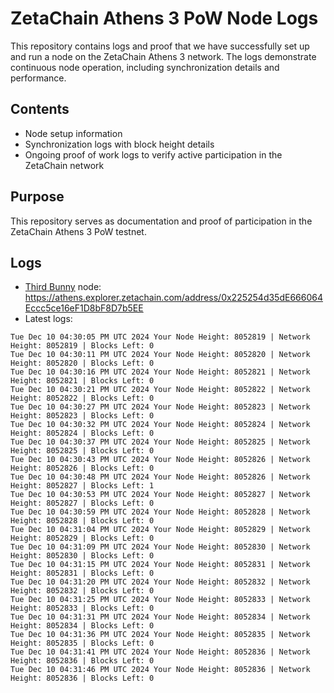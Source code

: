 # ZetaChain Athens 3 PoW Node Logs
This repository contains logs and proof that we have successfully set up and run a node on the ZetaChain Athens 3 network. The logs demonstrate continuous node operation, including synchronization details and performance.

## Contents
- Node setup information
- Synchronization logs with block height details
- Ongoing proof of work logs to verify active participation in the ZetaChain network

## Purpose
This repository serves as documentation and proof of participation in the ZetaChain Athens 3 PoW testnet.

## Logs

- [Third Bunny](https://thirdbunny.xyz/) node: https://athens.explorer.zetachain.com/address/0x225254d35dE666064Eccc5ce16eF1D8bF8D7b5EE
- Latest logs:
```
Tue Dec 10 04:30:05 PM UTC 2024 Your Node Height: 8052819 | Network Height: 8052819 | Blocks Left: 0
Tue Dec 10 04:30:11 PM UTC 2024 Your Node Height: 8052820 | Network Height: 8052820 | Blocks Left: 0
Tue Dec 10 04:30:16 PM UTC 2024 Your Node Height: 8052821 | Network Height: 8052821 | Blocks Left: 0
Tue Dec 10 04:30:21 PM UTC 2024 Your Node Height: 8052822 | Network Height: 8052822 | Blocks Left: 0
Tue Dec 10 04:30:27 PM UTC 2024 Your Node Height: 8052823 | Network Height: 8052823 | Blocks Left: 0
Tue Dec 10 04:30:32 PM UTC 2024 Your Node Height: 8052824 | Network Height: 8052824 | Blocks Left: 0
Tue Dec 10 04:30:37 PM UTC 2024 Your Node Height: 8052825 | Network Height: 8052825 | Blocks Left: 0
Tue Dec 10 04:30:43 PM UTC 2024 Your Node Height: 8052826 | Network Height: 8052826 | Blocks Left: 0
Tue Dec 10 04:30:48 PM UTC 2024 Your Node Height: 8052826 | Network Height: 8052827 | Blocks Left: 1
Tue Dec 10 04:30:53 PM UTC 2024 Your Node Height: 8052827 | Network Height: 8052827 | Blocks Left: 0
Tue Dec 10 04:30:59 PM UTC 2024 Your Node Height: 8052828 | Network Height: 8052828 | Blocks Left: 0
Tue Dec 10 04:31:04 PM UTC 2024 Your Node Height: 8052829 | Network Height: 8052829 | Blocks Left: 0
Tue Dec 10 04:31:09 PM UTC 2024 Your Node Height: 8052830 | Network Height: 8052830 | Blocks Left: 0
Tue Dec 10 04:31:15 PM UTC 2024 Your Node Height: 8052831 | Network Height: 8052831 | Blocks Left: 0
Tue Dec 10 04:31:20 PM UTC 2024 Your Node Height: 8052832 | Network Height: 8052832 | Blocks Left: 0
Tue Dec 10 04:31:25 PM UTC 2024 Your Node Height: 8052833 | Network Height: 8052833 | Blocks Left: 0
Tue Dec 10 04:31:31 PM UTC 2024 Your Node Height: 8052834 | Network Height: 8052834 | Blocks Left: 0
Tue Dec 10 04:31:36 PM UTC 2024 Your Node Height: 8052835 | Network Height: 8052835 | Blocks Left: 0
Tue Dec 10 04:31:41 PM UTC 2024 Your Node Height: 8052836 | Network Height: 8052836 | Blocks Left: 0
Tue Dec 10 04:31:46 PM UTC 2024 Your Node Height: 8052836 | Network Height: 8052836 | Blocks Left: 0
```
